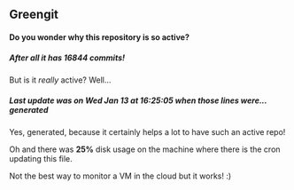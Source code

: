## Greengit

#### Do you wonder why this repository is so active?

##### After all it has 16844 commits!

But is it *really* active? Well...

##### Last update was on Wed Jan 13 at 16:25:05 when those lines were... generated

Yes, generated, because it certainly helps a lot to have such an active repo!

Oh and there was **25%** disk usage on the machine
where there is the cron updating this file.

Not the best way to monitor a VM in the cloud but it works! :)
